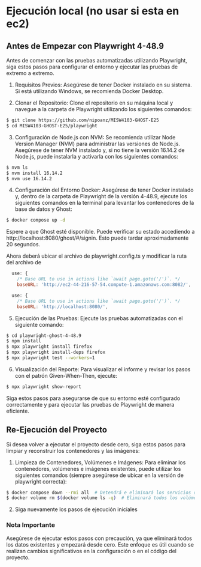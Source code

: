 # Ejecución local (no usar si esta en ec2)

## Antes de Empezar con Playwright 4-48.9
Antes de comenzar con las pruebas automatizadas utilizando Playwright, siga estos pasos para configurar el entorno y ejecutar las pruebas de extremo a extremo.
1. Requisitos Previos: 
Asegúrese de tener Docker instalado en su sistema. Si está utilizando Windows, se recomienda Docker Desktop.

2. Clonar el Repositorio: 
Clone el repositorio en su máquina local y navegue a la carpeta de Playwright utilizando los siguientes comandos: 
```bash
$ git clone https://github.com/nipoanz/MISW4103-GHOST-E25
$ cd MISW4103-GHOST-E25/playwright
```

3. Configuración de Node.js con NVM: 
Se recomienda utilizar Node Version Manager (NVM) para administrar las versiones de Node.js. Asegúrese de tener NVM instalado y, si no tiene la versión 16.14.2 de Node.js, puede instalarla y activarla con los siguientes comandos:
```bash
$ nvm ls
$ nvm install 16.14.2
$ nvm use 16.14.2
```
4. Configuración del Entorno Docker: 
Asegúrese de tener Docker instalado y, dentro de la carpeta de Playwright de la versión 4-48.9, ejecute los siguientes comandos en la terminal para levantar los contenedores de la base de datos y Ghost:

```bash
$ docker compose up -d
```
Espere a que Ghost esté disponible. Puede verificar su estado accediendo a http://localhost:8080/ghost/#/signin. Esto puede tardar aproximadamente 20 segundos.

Ahora deberá ubicar el archivo de playwright.config.ts y modificar la ruta del archivo de

``` js
  use: {
    /* Base URL to use in actions like `await page.goto('/')`. */
    baseURL: 'http://ec2-44-216-57-54.compute-1.amazonaws.com:8082/',
```
``` js
  use: {
    /* Base URL to use in actions like `await page.goto('/')`. */
    baseURL: 'http://localhost:8080/',
```

5. Ejecución de las Pruebas: 
Ejecute las pruebas automatizadas con el siguiente comando:

```bash
$ cd playwright-ghost-4-48.9
$ npm install
$ npx playwright install firefox
$ npx playwright install-deps firefox
$ npx playwright test --workers=1
```

6. Visualización del Reporte: 
Para visualizar el informe y revisar los pasos con el patrón Given-When-Then, ejecute:

```bash
$ npx playwright show-report
```

Siga estos pasos para asegurarse de que su entorno esté configurado correctamente y para ejecutar las pruebas de Playwright de manera eficiente.

## Re-Ejecución del Proyecto
Si desea volver a ejecutar el proyecto desde cero, siga estos pasos para limpiar y reconstruir los contenedores y las imágenes:

1. Limpieza de Contenedores, Volúmenes e Imágenes: 
Para eliminar los contenedores, volúmenes e imágenes existentes, puede utilizar los siguientes comandos (siempre asegúrese de ubicar en la versión de playwright correcta):

```bash
$ docker compose down --rmi all  # Detendrá e eliminará los servicios definidos en el archivo docker-compose.yml además eliminará todas las imágenes utilizadas por los servicios.
$ docker volume rm $(docker volume ls -q)  # Eliminará todos los volúmenes creados por los servicios.
```

2. Siga nuevamente los pasos de ejecución iniciales

### Nota Importante
Asegúrese de ejecutar estos pasos con precaución, ya que eliminará todos los datos existentes y empezará desde cero. Este enfoque es útil cuando se realizan cambios significativos en la configuración o en el código del proyecto.